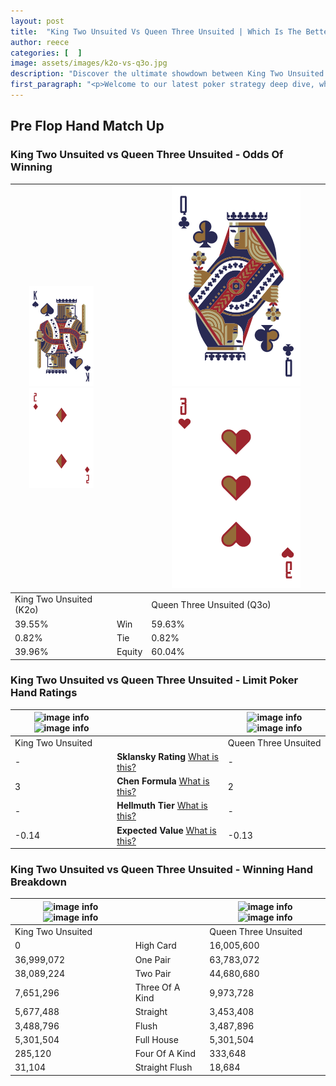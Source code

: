 ```yaml
---
layout: post
title:  "King Two Unsuited Vs Queen Three Unsuited | Which Is The Better Hand In Poker? A Complete Guide"
author: reece
categories: [  ]
image: assets/images/k2o-vs-q3o.jpg
description: "Discover the ultimate showdown between King Two Unsuited and Queen Three Unsuited in poker! Uncover the odds, strategies, and scenarios where one hand triumphs over the other. Get ready to up your poker game with this thrilling analysis."
first_paragraph: "<p>Welcome to our latest poker strategy deep dive, where we're pitting two distinct hands against each other in a high-stakes showdown: King Two Unsuited vs Queen Three Unsuited.</p><p>In the dynamic world of poker, every decision counts, and knowing which hand holds the upper hand is key to your success at the table.</p><p>In this article, we'll dissect these two hands, explore the scenarios where one dominates the other, and equip you with the knowledge to make strategic choices that can tip the odds in your favor.</p><p>Get ready to unravel the intriguing dynamics of these poker hands and elevate your game to new heights.</p>"
---
```




[comment]: # (sp0)

## Pre Flop Hand Match Up

<div class="table hand-ratings" markdown="1"> 



### King Two Unsuited vs Queen Three Unsuited - Odds Of Winning


    
| ![image info](assets/images/hand1/k.png) ![image info](assets/images/hand1/2o.png) |  | ![image info](assets/images/hand2/q.png) ![image info](assets/images/hand2/3o.png) |
| -------- | -------- | -------- |
| King Two Unsuited (K2o) |  | Queen Three Unsuited (Q3o) |
| 39.55% | Win | 59.63% |
| 0.82% | Tie | 0.82% |
| 39.96% | Equity | 60.04% |




[comment]: # (sp1)



### King Two Unsuited vs Queen Three Unsuited - Limit Poker Hand Ratings


    
| ![image info](https://www.riverpairs.com/assets/images/hand1/k.png) ![image info](https://www.riverpairs.com/assets/images/hand1/2o.png) |  | ![image info](https://www.riverpairs.com/assets/images/hand2/q.png) ![image info](https://www.riverpairs.com/assets/images/hand2/3o.png) |
| -------- | -------- | -------- |
| King Two Unsuited |  | Queen Three Unsuited |
| - | **Sklansky Rating** [What is this?](/sklansky-rating-explained) | - |
| 3 | **Chen Formula** [What is this?](/chen-formula-explained) | 2 |
| - | **Hellmuth Tier** [What is this?](/Hellmuth-tier-explained) | - |
| -0.14 | **Expected Value** [What is this?](/expected-value-explained) | -0.13 |




[comment]: # (sp2)



### King Two Unsuited vs Queen Three Unsuited - Winning Hand Breakdown


    
| ![image info](https://www.riverpairs.com/assets/images/hand1/k.png) ![image info](https://www.riverpairs.com/assets/images/hand1/2o.png) |  | ![image info](https://www.riverpairs.com/assets/images/hand2/q.png) ![image info](https://www.riverpairs.com/assets/images/hand2/3o.png) |
| -------- | -------- | -------- |
| King Two Unsuited |  | Queen Three Unsuited |
| 0 | High Card | 16,005,600 |
| 36,999,072 | One Pair | 63,783,072 |
| 38,089,224 | Two Pair | 44,680,680 |
| 7,651,296 | Three Of A Kind | 9,973,728 |
| 5,677,488 | Straight | 3,453,408 |
| 3,488,796 | Flush | 3,487,896 |
| 5,301,504 | Full House | 5,301,504 |
| 285,120 | Four Of A Kind | 333,648 |
| 31,104 | Straight Flush | 18,684 |




[comment]: # (sp3)



</div>

[comment]: # (sp4)



[comment]: # (sp5)

